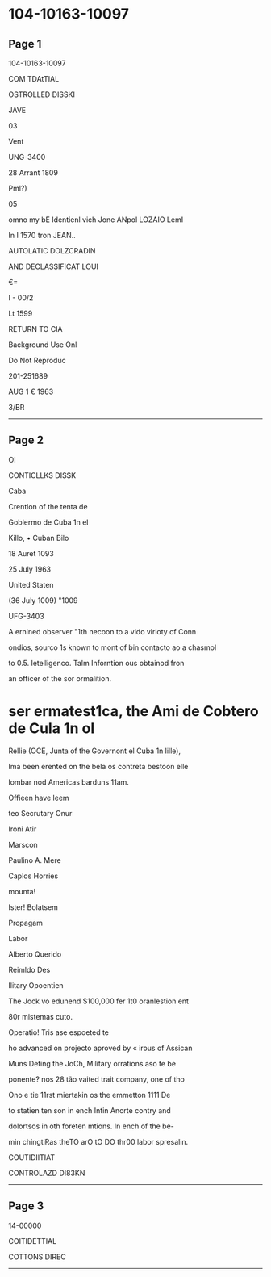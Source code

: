 # 104-10163-10097

## Page 1

104-10163-10097

COM TDAtTIAL

OSTROLLED DISSKI

JAVE

03

Vent

UNG-3400

28 Arrant 1809

Pml?)

05

omno my bE Identienl vich Jone ANpol LOZAIO LemI

In I 1570 tron JEAN..

AUTOLATIC DOLZCRADIN

AND DECLASSIFICAT LOUI

€=

I - 00/2

Lt 1599

RETURN TO CIA

Background Use Onl

Do Not Reproduc

201-251689

AUG 1 € 1963

3/BR

---

## Page 2

OI

CONTICLLKS DISSK

Caba

Crention of the tenta de

Goblermo de Cuba 1n el

Killo, • Cuban Bilo

18 Auret 1093

25 July 1963

United Staten

(36 July 1009) "1009

UFG-3403

A ernined observer "1th necoon to a vido virloty of Conn

ondios, sourco 1s known to mont of bin contacto ao a chasmol

to 0.5. letelligenco. Talm Inforntion ous obtainod fron

an officer of the sor ormalition.

# ser ermatest1ca, the Ami de Cobtero de Cula 1n ol

Rellie (OCE, Junta of the Governont el Cuba 1n lille),

Ima been erented on the bela os contreta bestoon elle

lombar nod Americas barduns 11am.

Offieen have leem

teo Secrutary Onur

Ironi Atir

Marscon

Paulino A. Mere

Caplos Horries

mounta!

Ister! Bolatsem

Propagam

Labor

Alberto Querido

Reimldo Des

Ilitary Opoentien

The Jock vo edunend $100,000 fer 1t0 oranlestion ent

80r mistemas cuto.

Operatio! Tris ase espoeted te

ho advanced on projecto aproved by « irous of Assican

Muns Deting the JoCh, Military orrations aso te be

ponente? nos 28 tão vaited trait company, one of tho

Ono e tie 11rst miertakin os the emmetton 1111 De

to statien ten son in ench Intin Anorte contry and

dolortsos in oth foreten mtions. In ench of the be-

min chingtiRas theTO arO tO DO thr00 labor spresalin.

COUTIDIITIAT

CONTROLAZD DI83KN

---

## Page 3

14-00000

COITIDETTIAL

COTTONS DIREC

---

